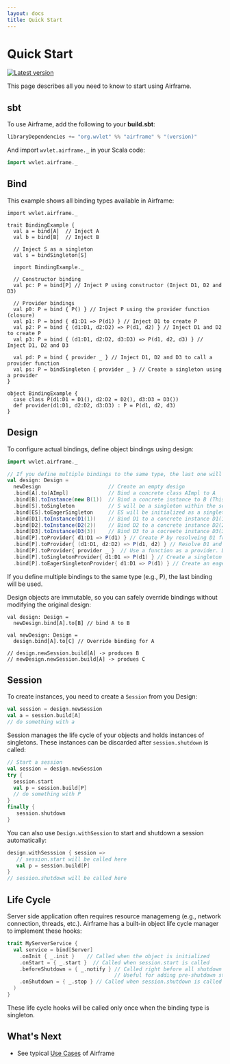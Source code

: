 ```yaml
---
layout: docs
title: Quick Start
---
```


# Quick Start

[![Latest version](https://index.scala-lang.org/wvlet/airframe/airframe/latest.svg?color=orange)](https://index.scala-lang.org/wvlet/airframe)

This page describes all you need to know to start using Airframe.

## sbt

To use Airframe, add the following to your **build.sbt**:
```scala
libraryDependencies += "org.wvlet" %% "airframe" % "(version)"
```

And import `wvlet.airframe._` in your Scala code:
```scala
import wvlet.airframe._
```

## Bind

This example shows all binding types available in Airframe:

```
import wvlet.airframe._

trait BindingExample {
  val a = bind[A]  // Inject A
  val b = bind[B]  // Inject B

  // Inject S as a singleton  
  val s = bindSingleton[S]

  import BindingExample._

  // Constructor binding
  val pc: P = bind[P] // Inject P using constructor (Inject D1, D2 and D3)

  // Provider bindings
  val p0: P = bind { P() } // Inject P using the provider function (closure)
  val p1: P = bind { d1:D1 => P(d1) } // Inject D1 to create P
  val p2: P = bind { (d1:D1, d2:D2) => P(d1, d2) } // Inject D1 and D2 to create P
  val p3: P = bind { (d1:D1, d2:D2, d3:D3) => P(d1, d2, d3) } // Inject D1, D2 and D3

  val pd: P = bind { provider _ } // Inject D1, D2 and D3 to call a provider function
  val ps: P = bindSingleton { provider _ } // Create a singleton using a provider
}

object BindingExample {
  case class P(d1:D1 = D1(), d2:D2 = D2(), d3:D3 = D3())
  def provider(d1:D1, d2:D2, d3:D3) : P = P(d1, d2, d3)
}
```

## Design

To configure actual bindings, define object bindings using design:

```scala
import wvlet.airframe._

// If you define multiple bindings to the same type, the last one will be used.
val design: Design =
  newDesign                      // Create an empty design
  .bind[A].to[AImpl]             // Bind a concrete class AImpl to A
  .bind[B].toInstance(new B(1))  // Bind a concrete instance to B (This instance will be a singleton)
  .bind[S].toSingleton           // S will be a singleton within the session
  .bind[ES].toEagerSingleton     // ES will be initialized as a singleton at session start time
  .bind[D1].toInstance(D1(1))    // Bind D1 to a concrete instance D1(1)
  .bind[D2].toInstance(D2(2))    // Bind D2 to a concrete instance D2(2)
  .bind[D3].toInstance(D3(3))    // Bind D3 to a cocreete instance D3(3)
  .bind[P].toProvider{ d1:D1 => P(d1) } // Create P by resolveing D1 from the design to create P
  .bind[P].toProvider{ (d1:D1, d2:D2) => P(d1, d2) } // Resolve D1 and D2
  .bind[P].toProvider{ provider _ }  // Use a function as a provider. D1, D2 and D3 will be resolved from the design
  .bind[P].toSingletonProvider{ d1:D1 => P(d1) } // Create a singleton using the provider function
  .bind[P].toEagerSingletonProvider{ d1:D1 => P(d1) } // Create an eager singleton using the provider function
```

If you define multiple bindings to the same type (e.g., P), the last binding will be used. 

Design objects are immutable, so you can safely override bindings without modifying the original design:
```
val design: Design =
  newDesign.bind[A].to[B] // bind A to B

val newDesign: Design =
  design.bind[A].to[C] // Override binding for A

// design.newSession.build[A] -> produces B
// newDesign.newSession.build[A] -> produes C
```

## Session

To create instances, you need to create a `Session` from you Design:

```scala
val session = design.newSession
val a = session.build[A]
// do something with a
```

Session manages the life cycle of your objects and holds instances of singletons. These instances can be discarded after `session.shutdown` is called:

```scala
// Start a session
val session = design.newSession
try {
  session.start
  val p = session.build[P]
  // do something with P
}
finally {
   session.shutdown
}
```

You can also use `Design.withSession` to start and shutdown a session automatically:
```scala
design.withSesssion { session =>
   // session.start will be called here
   val p = session.build[P]
}
// session.shutdown will be called here
```

## Life Cycle

Server side application often requires resource managemeng (e.g., network connection, threads, etc.). Airframe has a built-in object life cycle manager to implement these hooks:

```scala
trait MyServerService {
  val service = bind[Server]
    .onInit { _.init }    // Called when the object is initialized
    .onStart = { _.start }  // Called when session.start is called
    .beforeShutdown = { _.notify } // Called right before all shutdown hook is callsed
                                   // Useful for adding pre-shutdown step 
    .onShutdown = { _.stop } // Called when session.shutdown is called
  )
}
```
These life cycle hooks will be called only once when the binding type is singleton.


## What's Next

- See typical [Use Cases](use-cases.html) of Airframe

